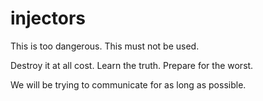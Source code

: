 # injectors
This is too dangerous.
This must not be used.

Destroy it at all cost.
Learn the truth.
Prepare for the worst.

We will be trying to communicate for as long as possible.
